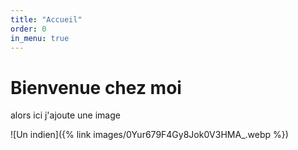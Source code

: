 ```yaml
---
title: "Accueil"
order: 0
in_menu: true
---
```

# Bienvenue chez moi

alors ici j'ajoute une image 

![Un indien]({% link images/0Yur679F4Gy8Jok0V3HMA_.webp %}) 